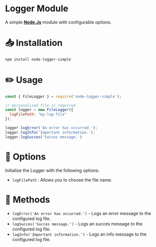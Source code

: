 # Logger Module
A simple <a href="https://nodejs.org/en" target="_blank"><strong>Node.Js</strong></a> module with configurable options.

# 📥 Installation
```bash
npm install node-logger-simple
```

# ✏️ Usage
```js
const { FileLogger } = require('node-logger-simple');

// personalised file is required
const logger = new FileLogger({
  logFilePath: "my-log-file"
});

logger.logError('An error has occurred.');
logger.logInfo('Important information.');
logger.logSucces('Succes message.')
```

# 📣 Options
Initialize the Logger with the following options:
- `logFilePath` : Allows you to choose the file name.

# 📜 Methods
- `logError('An error has occurred.')` - Logs an error message to the configured log file.
- `logSucces('Succes message.')` - Logs an succes message to the configured log file.
- `logInfo('Important information.')` - Logs an info message to the configured log file.
